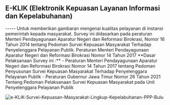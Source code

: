 <h2>E-KLIK (Elektronik Kepuasan Layanan Informasi dan Kepelabuhanan)</h2>
-----
Untuk memberikan gambaran mengenai kualitas pelayanan di instansi pemerintah kepada masyarakat. Survey ini didasarkan pada peraturan Menteri Pendayagunaan Aparatur Negeri dan Reformasi Birokrasi, Nomor 16 Tahun 2014 tentang Pedoman Survei Kepuasan Masyarakat Terhadap Penyelenggara Pelayanan Publik.
Peraturan Menteri Pendayagunaan Aparatur Negeri dan Reformasi Birokrasi Nomor 14 Tahun 2017
**Dasar Pelaksanaan Survey ini :**
- Peraturan Menteri Pendayagunaan Aparatur Negeri dan Reformasi Birokrasi Nomor 14 Tahun 2017 tentang Pedoman Penyusunan Survei Kepuasan Masyarakat Terhadap Penyelenggara Pelayanan Publik
- Peraturan Gubernur Jawa Timur Nomor 26 Tahun 2021 Tentang Pedoman Pelaksanaan Survei Kepuasan Masyarakat pada Unit Penyelenggara Pelayanan Publik

![e-KLiK-Survei-Kepuasan-Masyarakat-Lingkup-Kepelabuhanan-PPP-Bulu](https://github.com/user-attachments/assets/762cbce0-2c47-4c1c-b53a-b40868defa4c)
